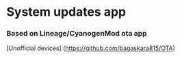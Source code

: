 # System updates app
### Based on Lineage/CyanogenMod ota app

[Unofficial devices] (https://github.com/bagaskara815/OTA)
